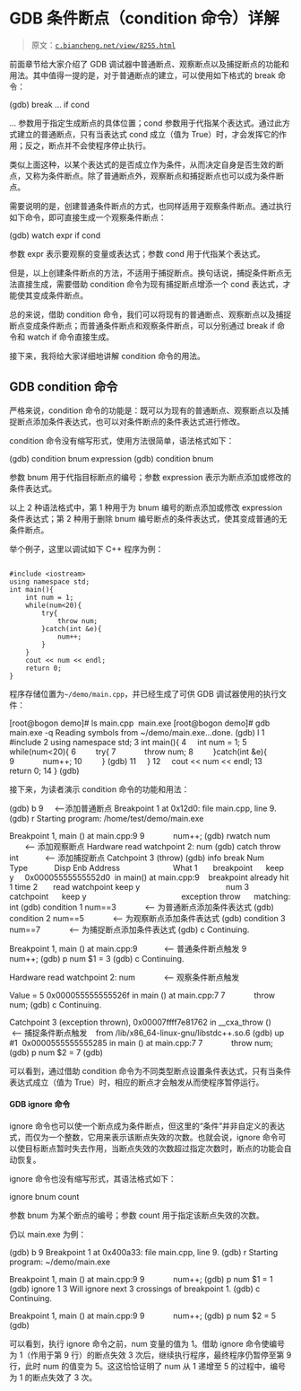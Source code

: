 # GDB 条件断点（condition 命令）详解

> 原文：[`c.biancheng.net/view/8255.html`](http://c.biancheng.net/view/8255.html)

前面章节给大家介绍了 GDB 调试器中普通断点、观察断点以及捕捉断点的功能和用法。其中值得一提的是，对于普通断点的建立，可以使用如下格式的 break 命令：

(gdb) break ... if cond

... 参数用于指定生成断点的具体位置；cond 参数用于代指某个表达式。通过此方式建立的普通断点，只有当表达式 cond 成立（值为 True）时，才会发挥它的作用；反之，断点并不会使程序停止执行。

类似上面这种，以某个表达式的是否成立作为条件，从而决定自身是否生效的断点，又称为条件断点。除了普通断点外，观察断点和捕捉断点也可以成为条件断点。

需要说明的是，创建普通条件断点的方式，也同样适用于观察条件断点。通过执行如下命令，即可直接生成一个观察条件断点：

(gdb) watch expr if cond

参数 expr 表示要观察的变量或表达式；参数 cond 用于代指某个表达式。

但是，以上创建条件断点的方法，不适用于捕捉断点。换句话说，捕捉条件断点无法直接生成，需要借助 condition 命令为现有捕捉断点增添一个 cond 表达式，才能使其变成条件断点。

总的来说，借助 condition 命令，我们可以将现有的普通断点、观察断点以及捕捉断点变成条件断点；而普通条件断点和观察条件断点，可以分别通过 break if 命令和 watch if 命令直接生成。

接下来，我将给大家详细地讲解 condition 命令的用法。

## GDB condition 命令

严格来说，condition 命令的功能是：既可以为现有的普通断点、观察断点以及捕捉断点添加条件表达式，也可以对条件断点的条件表达式进行修改。

condition 命令没有缩写形式，使用方法很简单，语法格式如下：

(gdb) condition bnum expression
(gdb) condition bnum

参数 bnum 用于代指目标断点的编号；参数 expression 表示为断点添加或修改的条件表达式。

以上 2 种语法格式中，第 1 种用于为 bnum 编号的断点添加或修改 expression 条件表达式；第 2 种用于删除 bnum 编号断点的条件表达式，使其变成普通的无条件断点。

举个例子，这里以调试如下 C++ 程序为例：

```

#include <iostream>
using namespace std;
int main(){
    int num = 1;
    while(num<20){
        try{
            throw num;
        }catch(int &e){
            num++;
        }
    }
    cout << num << endl;
    return 0;
}
```

程序存储位置为`~/demo/main.cpp`，并已经生成了可供 GDB 调试器使用的执行文件：

[root@bogon demo]# ls
main.cpp  main.exe
[root@bogon demo]# gdb main.exe -q
Reading symbols from ~/demo/main.exe...done.
(gdb) l
1 #include <iostream>
2 using namespace std;
3 int main(){
4     int num = 1;
5     while(num<20){
6         try{
7             throw num;
8         }catch(int &e){
9             num++;
10         }
(gdb)
11     }
12     cout << num << endl;
13     return 0;
14 }
(gdb)

接下来，为读者演示 condition 命令的功能和用法：

(gdb) b 9     <--添加普通断点
Breakpoint 1 at 0x12d0: file main.cpp, line 9.
(gdb) r
Starting program: /home/test/demo/main.exe

Breakpoint 1, main () at main.cpp:9
9             num++;
(gdb) rwatch num                 <-- 添加观察断点
Hardware read watchpoint 2: num
(gdb) catch throw int            <-- 添加捕捉断点
Catchpoint 3 (throw)
(gdb) info break
Num     Type            Disp Enb Address                        What
1       breakpoint      keep y     0x00005555555552d0  in main() at main.cpp:9    breakpoint already hit 1 time
2       read watchpoint keep y                                       num
3       catchpoint      keep y                                           exception throw      matching: int
(gdb) condition 1 num==3             <-- 为普通断点添加条件表达式
(gdb) condition 2 num==5             <-- 为观察断点添加条件表达式
(gdb) condition 3 num==7             <-- 为捕捉断点添加条件表达式
(gdb) c
Continuing.

Breakpoint 1, main () at main.cpp:9            <-- 普通条件断点触发
9             num++;
(gdb) p num
$1 = 3
(gdb) c
Continuing.

Hardware read watchpoint 2: num             <-- 观察条件断点触发

Value = 5
0x000055555555526f in main () at main.cpp:7
7             throw num;
(gdb) c
Continuing.

Catchpoint 3 (exception thrown), 0x00007ffff7e81762 in __cxa_throw ()       <-- 捕捉条件断点触发
   from /lib/x86_64-linux-gnu/libstdc++.so.6
(gdb) up
#1  0x0000555555555285 in main () at main.cpp:7
7             throw num;
(gdb) p num
$2 = 7
(gdb)

可以看到，通过借助 condition 命令为不同类型断点设置条件表达式，只有当条件表达式成立（值为 True）时，相应的断点才会触发从而使程序暂停运行。

#### GDB ignore 命令

ignore 命令也可以使一个断点成为条件断点，但这里的“条件”并非自定义的表达式，而仅为一个整数，它用来表示该断点失效的次数。也就会说，ignore 命令可以使目标断点暂时失去作用，当断点失效的次数超过指定次数时，断点的功能会自动恢复。

ignore 命令也没有缩写形式，其语法格式如下：

ignore bnum count

参数 bnum 为某个断点的编号；参数 count 用于指定该断点失效的次数。

仍以 main.exe 为例：

(gdb) b 9
Breakpoint 1 at 0x400a33: file main.cpp, line 9.
(gdb) r
Starting program: ~/demo/main.exe

Breakpoint 1, main () at main.cpp:9
9             num++;
(gdb) p num
$1 = 1
(gdb) ignore 1 3
Will ignore next 3 crossings of breakpoint 1.
(gdb) c
Continuing.

Breakpoint 1, main () at main.cpp:9
9             num++;
(gdb) p num
$2 = 5
(gdb)

可以看到，执行 ignore 命令之前，num 变量的值为 1。借助 ignore 命令使编号为 1（作用于第 9 行）的断点失效 3 次后，继续执行程序，最终程序仍暂停至第 9 行，此时 num 的值变为 5。这这恰恰证明了 num 从 1 递增至 5 的过程中，编号为 1 的断点失效了 3 次。